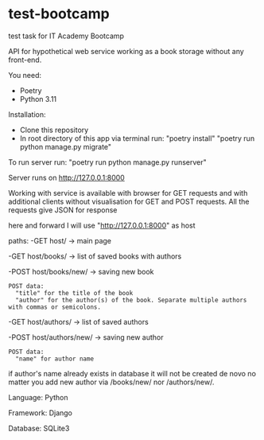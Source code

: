 # test-bootcamp
test task for IT Academy Bootcamp



API for hypothetical web service working as a book storage without any front-end.


You need:
  - Poetry
  - Python 3.11
 
Installation:
  - Clone this repository
  - In root directory of this app via terminal run:
    "poetry install"
    "poetry run python manage.py migrate"

To run server run:
    "poetry run python manage.py runserver"

Server runs on http://127.0.0.1:8000

Working with service is available with browser for GET requests and with additional clients without visualisation for GET and POST requests.
All the requests give JSON for response

here and forward I will use "http://127.0.0.1:8000" as host

paths:
 -GET host/ -> main page
  
 -GET host/books/ -> list of saved books with authors
  
 -POST host/books/new/ -> saving new book
  
    POST data:
      "title" for the title of the book
      "author" for the author(s) of the book. Separate multiple authors with commas or semicolons.
      
 -GET host/authors/ -> list of saved authors
  
 -POST host/authors/new/ -> saving new author
  
    POST data:
      "name" for author name
      
 if author's name already exists in database it will not be created de novo no matter you add new author via /books/new/ nor /authors/new/.

Language: Python

Framework: Django

Database: SQLite3
